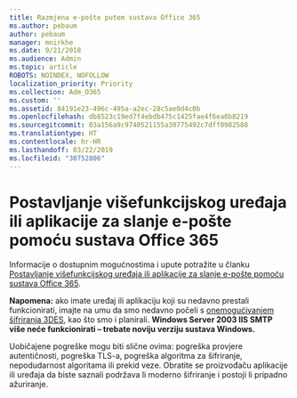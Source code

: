 ```yaml
---
title: Razmjena e-pošte putem sustava Office 365
ms.author: pebaum
author: pebaum
manager: mnirkhe
ms.date: 9/21/2018
ms.audience: Admin
ms.topic: article
ROBOTS: NOINDEX, NOFOLLOW
localization_priority: Priority
ms.collection: Adm_O365
ms.custom: ''
ms.assetid: 84191e23-496c-495a-a2ec-28c5ae0d4c0b
ms.openlocfilehash: db8523c19ed7f4ebdb475c1425fae4f6ea0b8219
ms.sourcegitcommit: 03a156a9c9740521155a30775492c7dff0982588
ms.translationtype: HT
ms.contentlocale: hr-HR
ms.lasthandoff: 03/22/2019
ms.locfileid: "30752806"
---
```

# <a name="set-up-a-multifunction-device-or-application-to-send-email-using-office-365"></a>Postavljanje višefunkcijskog uređaja ili aplikacije za slanje e-pošte pomoću sustava Office 365

Informacije o dostupnim mogućnostima i upute potražite u članku [Postavljanje višefunkcijskog uređaja ili aplikacije za slanje e-pošte pomoću sustava Office 365](https://support.office.com/article/69f58e99-c550-4274-ad18-c805d654b4c4).
  
**Napomena:** ako imate uređaj ili aplikaciju koji su nedavno prestali funkcionirati, imajte na umu da smo nedavno počeli s [onemogućivanjem šifriranja 3DES](https://docs.microsoft.com/office365/securitycompliance/technical-reference-details-about-encryption), kao što smo i planirali.  **Windows Server 2003 IIS SMTP više neće funkcionirati – trebate noviju verziju sustava Windows.** 

Uobičajene pogreške mogu biti slične ovima: pogreška provjere autentičnosti, pogreška TLS-a, pogreška algoritma za šifriranje, nepodudarnost algoritama ili prekid veze.  Obratite se proizvođaču aplikacije ili uređaja da biste saznali podržava li moderno šifriranje i postoji li pripadno ažuriranje.
